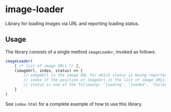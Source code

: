 # image-loader
Library for loading images via URL and reporting loading status.

## Usage
The library consists of a single method `imageLoader`, invoked as follows:

```javascript
imageLoader(
    [ /* list of image URLs */ ],
    (imageUrl, index, status) => {
        // imageUrl is the image URL for which status is being reported.
        // index if the position of imageUrl in the list of image URLs.
        // status is one of the following: 'loading', 'loaded', 'failed'.
    }
)
```

See `index.html` for a complete example of how to use this library.